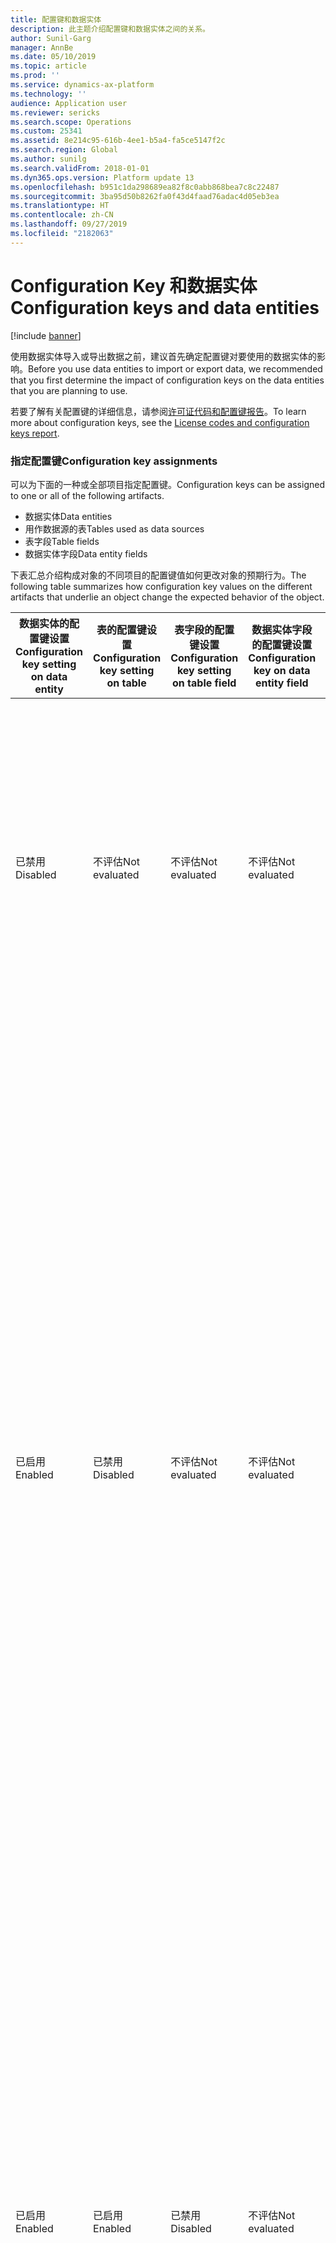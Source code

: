```yaml
---
title: 配置键和数据实体
description: 此主题介绍配置键和数据实体之间的关系。
author: Sunil-Garg
manager: AnnBe
ms.date: 05/10/2019
ms.topic: article
ms.prod: ''
ms.service: dynamics-ax-platform
ms.technology: ''
audience: Application user
ms.reviewer: sericks
ms.search.scope: Operations
ms.custom: 25341
ms.assetid: 8e214c95-616b-4ee1-b5a4-fa5ce5147f2c
ms.search.region: Global
ms.author: sunilg
ms.search.validFrom: 2018-01-01
ms.dyn365.ops.version: Platform update 13
ms.openlocfilehash: b951c1da298689ea82f8c0abb868bea7c8c22487
ms.sourcegitcommit: 3ba95d50b8262fa0f43d4faad76adac4d05eb3ea
ms.translationtype: HT
ms.contentlocale: zh-CN
ms.lasthandoff: 09/27/2019
ms.locfileid: "2182063"
---
```

# <a name="configuration-keys-and-data-entities"></a><span data-ttu-id="80f41-103">Configuration Key 和数据实体</span><span class="sxs-lookup"><span data-stu-id="80f41-103">Configuration keys and data entities</span></span>

[!include [banner](../includes/banner.md)]

<span data-ttu-id="80f41-104">使用数据实体导入或导出数据之前，建议首先确定配置键对要使用的数据实体的影响。</span><span class="sxs-lookup"><span data-stu-id="80f41-104">Before you use data entities to import or export data, we recommended that you first determine the impact of configuration keys on the data entities that you are planning to use.</span></span>

<span data-ttu-id="80f41-105">若要了解有关配置键的详细信息，请参阅[许可证代码和配置键报告](../sysadmin/license-codes-configuration-keys-report.md)。</span><span class="sxs-lookup"><span data-stu-id="80f41-105">To learn more about configuration keys, see the [License codes and configuration keys report](../sysadmin/license-codes-configuration-keys-report.md).</span></span>

### <a name="configuration-key-assignments"></a><span data-ttu-id="80f41-106">指定配置键</span><span class="sxs-lookup"><span data-stu-id="80f41-106">Configuration key assignments</span></span>
<span data-ttu-id="80f41-107">可以为下面的一种或全部项目指定配置键。</span><span class="sxs-lookup"><span data-stu-id="80f41-107">Configuration keys can be assigned to one or all of the following artifacts.</span></span>

- <span data-ttu-id="80f41-108">数据实体</span><span class="sxs-lookup"><span data-stu-id="80f41-108">Data entities</span></span>
- <span data-ttu-id="80f41-109">用作数据源的表</span><span class="sxs-lookup"><span data-stu-id="80f41-109">Tables used as data sources</span></span>
- <span data-ttu-id="80f41-110">表字段</span><span class="sxs-lookup"><span data-stu-id="80f41-110">Table fields</span></span>
- <span data-ttu-id="80f41-111">数据实体字段</span><span class="sxs-lookup"><span data-stu-id="80f41-111">Data entity fields</span></span>

<span data-ttu-id="80f41-112">下表汇总介绍构成对象的不同项目的配置键值如何更改对象的预期行为。</span><span class="sxs-lookup"><span data-stu-id="80f41-112">The following table summarizes how configuration key values on the different artifacts that underlie an object change the expected behavior of the object.</span></span>

| <span data-ttu-id="80f41-113">数据实体的配置键设置</span><span class="sxs-lookup"><span data-stu-id="80f41-113">Configuration key setting on data entity</span></span> | <span data-ttu-id="80f41-114">表的配置键设置</span><span class="sxs-lookup"><span data-stu-id="80f41-114">Configuration key setting on table</span></span> | <span data-ttu-id="80f41-115">表字段的配置键设置</span><span class="sxs-lookup"><span data-stu-id="80f41-115">Configuration key setting on table field</span></span> | <span data-ttu-id="80f41-116">数据实体字段的配置键设置</span><span class="sxs-lookup"><span data-stu-id="80f41-116">Configuration key on data entity field</span></span> | <span data-ttu-id="80f41-117">预期行为</span><span class="sxs-lookup"><span data-stu-id="80f41-117">Expected behavior</span></span> |
|-----------------------------------------|------------------------------------|------------------------------------------|----------------------------------------|------------------|
| <span data-ttu-id="80f41-118">已禁用</span><span class="sxs-lookup"><span data-stu-id="80f41-118">Disabled</span></span>                                | <span data-ttu-id="80f41-119">不评估</span><span class="sxs-lookup"><span data-stu-id="80f41-119">Not evaluated</span></span>                      | <span data-ttu-id="80f41-120">不评估</span><span class="sxs-lookup"><span data-stu-id="80f41-120">Not evaluated</span></span>                            | <span data-ttu-id="80f41-121">不评估</span><span class="sxs-lookup"><span data-stu-id="80f41-121">Not evaluated</span></span>                          | <span data-ttu-id="80f41-122">如果禁用数据实体的配置键，数据实体将不起作用。</span><span class="sxs-lookup"><span data-stu-id="80f41-122">If the configuration key for the data entity is disabled, the data entity will not be functional.</span></span> <span data-ttu-id="80f41-123">启用还是禁用基础表和字段中的配置键无关紧要。</span><span class="sxs-lookup"><span data-stu-id="80f41-123">It does not matter whether the configuration keys in the underlying tables and fields are enabled or disabled.</span></span> |
| <span data-ttu-id="80f41-124">已启用</span><span class="sxs-lookup"><span data-stu-id="80f41-124">Enabled</span></span>                                 | <span data-ttu-id="80f41-125">已禁用</span><span class="sxs-lookup"><span data-stu-id="80f41-125">Disabled</span></span>                           | <span data-ttu-id="80f41-126">不评估</span><span class="sxs-lookup"><span data-stu-id="80f41-126">Not evaluated</span></span>                            | <span data-ttu-id="80f41-127">不评估</span><span class="sxs-lookup"><span data-stu-id="80f41-127">Not evaluated</span></span>                          | <span data-ttu-id="80f41-128">如果启用数据实体的配置键，数据管理框架将检查各个基础表中的配置键。</span><span class="sxs-lookup"><span data-stu-id="80f41-128">If the configuration key for a data entity is enabled, the data management framework checks the configuration key on each of the underlying tables.</span></span> <span data-ttu-id="80f41-129">如果禁用表的配置键，该表在数据实体中将不可用于功能性使用。</span><span class="sxs-lookup"><span data-stu-id="80f41-129">If the configuration key for a table is disabled, that table will not be available in the data entity for functional use.</span></span> <span data-ttu-id="80f41-130">如果禁用表的配置键，将不评估表和数据实体配置键设置。</span><span class="sxs-lookup"><span data-stu-id="80f41-130">If a table's configuration key is disabled, the table and data entity configuration key settings are not evaluated.</span></span> <span data-ttu-id="80f41-131">如果实体中的主表已禁用其配置键，系统将视为已禁用实体的配置键。</span><span class="sxs-lookup"><span data-stu-id="80f41-131">If the primary table in the entity has its configuration key disabled, then the system will act as though the entity's configuration key were disabled.</span></span> |
| <span data-ttu-id="80f41-132">已启用</span><span class="sxs-lookup"><span data-stu-id="80f41-132">Enabled</span></span>                                 | <span data-ttu-id="80f41-133">已启用</span><span class="sxs-lookup"><span data-stu-id="80f41-133">Enabled</span></span>                            | <span data-ttu-id="80f41-134">已禁用</span><span class="sxs-lookup"><span data-stu-id="80f41-134">Disabled</span></span>                                 | <span data-ttu-id="80f41-135">不评估</span><span class="sxs-lookup"><span data-stu-id="80f41-135">Not evaluated</span></span>                          | <span data-ttu-id="80f41-136">如果启用数据实体的配置键，并且启用基础表配置键，数据管理框架将检查表中字段的配置键。</span><span class="sxs-lookup"><span data-stu-id="80f41-136">If the configuration key for a data entity is enabled, and the underlying tables configuration keys are enabled, the data management framework will check the configuration key on of the fields in the tables.</span></span> <span data-ttu-id="80f41-137">如果禁用字段的配置键，即使响应数据实体字段已启用了配置键，该字段在数据实体中也不可用于功能性使用。</span><span class="sxs-lookup"><span data-stu-id="80f41-137">If the configuration key for a field is disabled, that field will not be available in the data entity for functional use even if the corresponding data entity field has the configuration key enabled.</span></span> |
| <span data-ttu-id="80f41-138">已启用</span><span class="sxs-lookup"><span data-stu-id="80f41-138">Enabled</span></span>                                 | <span data-ttu-id="80f41-139">已启用</span><span class="sxs-lookup"><span data-stu-id="80f41-139">Enabled</span></span>                            | <span data-ttu-id="80f41-140">已启用</span><span class="sxs-lookup"><span data-stu-id="80f41-140">Enabled</span></span>                                  | <span data-ttu-id="80f41-141">已禁用</span><span class="sxs-lookup"><span data-stu-id="80f41-141">Disabled</span></span>                               | <span data-ttu-id="80f41-142">如果在其他所有级别中启用配置键，但是未启用实体字段配置键，该字段在数据实体中将不可用。</span><span class="sxs-lookup"><span data-stu-id="80f41-142">If the configuration key is enabled at all other levels, but the entity field configuration key is not enabled, then the field will not be available for use in the data entity.</span></span> |

> [!NOTE]
> <span data-ttu-id="80f41-143">如果一个实体将另一个实体用作数据源，将以递归方式应用上述语义。</span><span class="sxs-lookup"><span data-stu-id="80f41-143">If an entity has another entity as a data source then, the above semantics are applied in a recursive manner.</span></span>

### <a name="entity-list-refresh"></a><span data-ttu-id="80f41-144">刷新实体列表</span><span class="sxs-lookup"><span data-stu-id="80f41-144">Entity list refresh</span></span>
<span data-ttu-id="80f41-145">刷新实体列表时，数据管理框架构建配置键元数据供运行时使用。</span><span class="sxs-lookup"><span data-stu-id="80f41-145">When the entity list is refreshed, the data management framework builds the configuration key metadata for runtime use.</span></span> <span data-ttu-id="80f41-146">此元数据使用上面介绍的逻辑构建。</span><span class="sxs-lookup"><span data-stu-id="80f41-146">This metadata is built using the logic described above.</span></span> <span data-ttu-id="80f41-147">我们强烈建议先等待实体列表刷新完毕，再使用数据管理框架中的作业和实体。</span><span class="sxs-lookup"><span data-stu-id="80f41-147">We strongly recommend that you wait for the entity list refresh to complete before using jobs and entities in the data management framework.</span></span> <span data-ttu-id="80f41-148">如果不等待，配置键元数据可能不是最新的，从而导致意外结果。</span><span class="sxs-lookup"><span data-stu-id="80f41-148">If you don't wait, the configuration key metadata may not be up to date and could result in unexpected outcomes.</span></span> <span data-ttu-id="80f41-149">刷新实体列表时，实体列表页面中将显示以下消息。</span><span class="sxs-lookup"><span data-stu-id="80f41-149">When the entity list is being refreshed, the following message is shown in the entity list page.</span></span>

![刷新实体列表](./media/Entity_refresh_list.png)

### <a name="data-entity-list-page"></a><span data-ttu-id="80f41-151">数据实体列表页面</span><span class="sxs-lookup"><span data-stu-id="80f41-151">Data entity list page</span></span>
<span data-ttu-id="80f41-152">“数据管理”工作区中的数据实体列表页面显示实体的配置键设置。</span><span class="sxs-lookup"><span data-stu-id="80f41-152">The data entity list page in the Data management workspace shows the configuration key settings for the entities.</span></span> <span data-ttu-id="80f41-153">请从该页面开始了解配置键对数据实体的影响。</span><span class="sxs-lookup"><span data-stu-id="80f41-153">Start from this page to understand the impact from configuration keys on the data entity.</span></span>

<span data-ttu-id="80f41-154">此信息使用实体刷新期间构建的元数据显示。</span><span class="sxs-lookup"><span data-stu-id="80f41-154">This information is shown using the metadata that is built during entity refresh.</span></span> <span data-ttu-id="80f41-155">配置键列显示与数据实体关联的配置键的名称。</span><span class="sxs-lookup"><span data-stu-id="80f41-155">The configuration key column shows the name of the configuration key that is associated with the data entity.</span></span> <span data-ttu-id="80f41-156">如果此列为空，说明没有配置键与数据实体关联。</span><span class="sxs-lookup"><span data-stu-id="80f41-156">If this column is blank it means that there is no configuration key associated with the data entity.</span></span> <span data-ttu-id="80f41-157">配置键状态列显示配置键的状态。</span><span class="sxs-lookup"><span data-stu-id="80f41-157">The configuration key status column shows the state of the configuration key.</span></span> <span data-ttu-id="80f41-158">如果它有选中标记，说明已启用该键。</span><span class="sxs-lookup"><span data-stu-id="80f41-158">If it has a checkmark, it means the key is enabled.</span></span> <span data-ttu-id="80f41-159">如果为空，说明已禁用该键或没有关联的键。</span><span class="sxs-lookup"><span data-stu-id="80f41-159">If it is blank, it means either the key is disabled or there is no key associated.</span></span>

![实体列表页面](./media/Data_entity_list_page.png)

### <a name="target-fields"></a><span data-ttu-id="80f41-161">目标字段</span><span class="sxs-lookup"><span data-stu-id="80f41-161">Target fields</span></span>
<span data-ttu-id="80f41-162">下一步是钻取到数据实体中以查看配置键对表和字段的影响。</span><span class="sxs-lookup"><span data-stu-id="80f41-162">The next step is to drill into the data entity to view the impact of configuration keys on tables and fields.</span></span> <span data-ttu-id="80f41-163">数据实体的目标字段窗体显示数据实体中的相关表和字段的配置键和键状态信息。</span><span class="sxs-lookup"><span data-stu-id="80f41-163">The target fields form for a data entity shows configuration key and the key status information for the related tables and fields in the data entity.</span></span> <span data-ttu-id="80f41-164">如果数据实体本身已禁用其配置键，将显示一条警告消息，说明无论实体的配置键为哪种状态，该实体的目标字段窗体中的表和字段都将不可用。</span><span class="sxs-lookup"><span data-stu-id="80f41-164">If the data entity itself has its configuration key disabled, a warning message is shown informing that the tables and fields in the target fields form for this entity will not be available at all regardless of their configuration key status.</span></span>

![目标字段](./media/Target_fields_1.png)

### <a name="child-entities"></a><span data-ttu-id="80f41-166">子实体</span><span class="sxs-lookup"><span data-stu-id="80f41-166">Child entities</span></span> 
<span data-ttu-id="80f41-167">某些实体将其他实体用作数据库，或为复合数据实体：将在子实体窗体中显示这些实体的配置键信息。</span><span class="sxs-lookup"><span data-stu-id="80f41-167">Certain entities have other entities as data sources, or are composite data entities: configuration key information for these entities is shown in the Child entities form.</span></span> <span data-ttu-id="80f41-168">此窗体的使用方法类似上面介绍的实体列表页面。</span><span class="sxs-lookup"><span data-stu-id="80f41-168">Use this form in the similar way to the entities list page described above.</span></span> <span data-ttu-id="80f41-169">子实体的目标字段窗体的行为也类似上面介绍的行为。</span><span class="sxs-lookup"><span data-stu-id="80f41-169">The target fields form for the child entity also behaves like what is described above.</span></span>

![目标字段](./media/Target_fields_2.png)

### <a name="using-data-entities"></a><span data-ttu-id="80f41-171">使用数据实体</span><span class="sxs-lookup"><span data-stu-id="80f41-171">Using data entities</span></span>
<span data-ttu-id="80f41-172">了解了配置键对要使用的数据实体的全部影响（如果有）之后，现在可继续使用数据实体，方法是将其添加到数据项目。</span><span class="sxs-lookup"><span data-stu-id="80f41-172">After understanding the full impact, if any, of configuration keys on the data entities that you would like to use, you can now proceed to using the data entities by adding them to data projects.</span></span> 

### <a name="run-time-validations-for-configuration-keys"></a><span data-ttu-id="80f41-173">配置键的运行时验证</span><span class="sxs-lookup"><span data-stu-id="80f41-173">Run time validations for configuration keys</span></span>
<span data-ttu-id="80f41-174">以下用例下将使用实体列表刷新期间构建的配置键元数据执行运行时验证。</span><span class="sxs-lookup"><span data-stu-id="80f41-174">Using the configuration key metadata built during entity refresh list, run time validations are performed in the following use cases.</span></span>

- <span data-ttu-id="80f41-175">向作业添加了数据实体时</span><span class="sxs-lookup"><span data-stu-id="80f41-175">When a data entity is added to a job</span></span>
- <span data-ttu-id="80f41-176">用户在实体列表中单击“验证”时</span><span class="sxs-lookup"><span data-stu-id="80f41-176">When user clicks 'validate' on the entity list</span></span>
- <span data-ttu-id="80f41-177">用户将包加载到数据项目中时</span><span class="sxs-lookup"><span data-stu-id="80f41-177">When the user loads a data package into a data project</span></span>
- <span data-ttu-id="80f41-178">用户将模板加载到数据项目中时</span><span class="sxs-lookup"><span data-stu-id="80f41-178">When the user loads a template into a data project</span></span>
- <span data-ttu-id="80f41-179">加载现有数据项目时</span><span class="sxs-lookup"><span data-stu-id="80f41-179">When an existing data project is loaded</span></span>
- <span data-ttu-id="80f41-180">将模板加载到数据项目中时</span><span class="sxs-lookup"><span data-stu-id="80f41-180">When a template is loaded into a data project</span></span>
- <span data-ttu-id="80f41-181">执行导出/导入作业前（批处理、非批处理、重复执行、OData）</span><span class="sxs-lookup"><span data-stu-id="80f41-181">Before the export/import job is executed (batch, non-batch, recurring, OData)</span></span>
- <span data-ttu-id="80f41-182">用户生成映射时</span><span class="sxs-lookup"><span data-stu-id="80f41-182">When the user generates mapping</span></span>
- <span data-ttu-id="80f41-183">用户在映射 UI 中映射字段时</span><span class="sxs-lookup"><span data-stu-id="80f41-183">When the user maps fields in the mapping UI</span></span>
- <span data-ttu-id="80f41-184">用户仅添加“可导入字段”时</span><span class="sxs-lookup"><span data-stu-id="80f41-184">When the user adds only 'importable fields'</span></span>

### <a name="managing-configuration-key-changes"></a><span data-ttu-id="80f41-185">管理配置键更改</span><span class="sxs-lookup"><span data-stu-id="80f41-185">Managing configuration key changes</span></span>
<span data-ttu-id="80f41-186">只要在实体、表或字段级别更新配置键，都必须刷新数据管理框架中的实体列表。</span><span class="sxs-lookup"><span data-stu-id="80f41-186">Anytime that you update configuration keys at the entity, table or field level, the entity list in the data management framework must be refreshed.</span></span> <span data-ttu-id="80f41-187">此流程确保该框架拾取最新的配置键设置。</span><span class="sxs-lookup"><span data-stu-id="80f41-187">This process ensures that the framework picks up the latest configuration key settings.</span></span> <span data-ttu-id="80f41-188">刷新实体列表前，实体列表页面中将显示以下警告。</span><span class="sxs-lookup"><span data-stu-id="80f41-188">Until the entity list is refreshed, the following warning will be shown in the entity list page.</span></span> <span data-ttu-id="80f41-189">刷新实体列表之后，更新后的配置键更改将立即生效。</span><span class="sxs-lookup"><span data-stu-id="80f41-189">The updated configuration key changes will take effect immediately after the entity list is refreshed.</span></span> <span data-ttu-id="80f41-190">建议在配置键更改生效后，验证现有数据对象和作业，以确保其功能正常。</span><span class="sxs-lookup"><span data-stu-id="80f41-190">We recommend that you validate existing data projects and jobs to make sure that they function as expected after the configuration keys changes are put in effect.</span></span>

![目标字段](./media/Target_fields_3.png)
